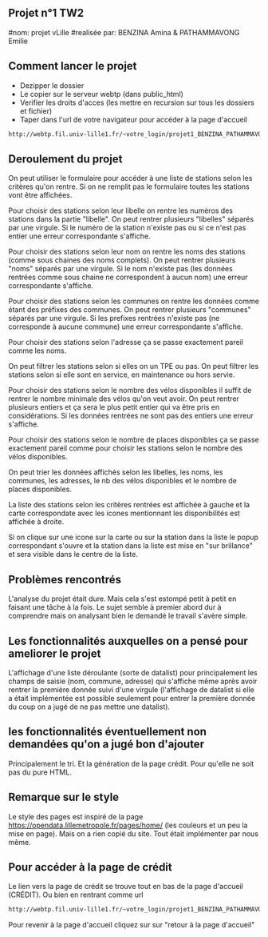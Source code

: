 ## Projet n°1 TW2
#nom: projet vLille
#realisée par: BENZINA Amina & PATHAMMAVONG Emilie

## Comment lancer le projet
- Dezipper le dossier
- Le copier sur le serveur webtp (dans public_html)
- Verifier les droits d'acces (les mettre en recursion sur tous les dossiers et fichier)
- Taper dans l'url de votre navigateur pour accéder à la page d'accueil
```sh
http://webtp.fil.univ-lille1.fr/~votre_login/projet1_BENZINA_PATHAMMAVONG/accueil/vlille.php
```

## Deroulement du projet
On peut utiliser le formulaire pour accéder à une liste de stations selon les critères qu'on rentre.
Si on ne remplit pas le formulaire toutes les stations vont être affichées.

Pour choisir des stations selon leur libelle on rentre les numéros des stations dans la partie "libelle".
On peut rentrer plusieurs "libelles" séparés par une virgule.
Si le numéro de la station n'existe pas ou si ce n'est pas entier une erreur correspondante s'affiche.

Pour choisir des stations selon leur nom on rentre les noms des stations (comme sous chaines des noms complets).
On peut rentrer plusieurs "noms" séparés par une virgule.
Si le nom n'existe pas (les données rentrées comme sous chaine ne correspondent à aucun nom) une erreur correspondante s'affiche.

Pour choisir des stations selon les communes on rentre les données comme étant des préfixes des communes.
On peut rentrer plusieurs "communes" séparés par une virgule.
Si les prefixes rentrées n'existe pas (ne corresponde à aucune commune) une erreur correspondante s'affiche.

Pour choisir des stations selon l'adresse ça se passe exactement pareil comme les noms.

On peut filtrer les stations selon si elles on un TPE ou pas.
On peut filtrer les stations selon si elle sont en service, en maintenance ou hors servie.

Pour choisir des stations selon le nombre des vélos disponibles il suffit de rentrer le nombre minimale des vélos qu'on veut avoir. On peut rentrer plusieurs entiers et ça sera le plus petit entier qui va être pris en considérations. Si les données rentrées ne sont pas des entiers une erreur s'affiche.

Pour choisir des stations selon le nombre de places disponibles ça se passe exactement pareil comme pour choisir les stations selon le nombre des vélos disponibles.

On peut trier les données affichés selon les libelles, les noms, les communes, les adresses, le nb des vélos disponibles et le nombre de places disponibles.

La liste des stations selon les critères rentrées est affichée à gauche et la carte correspondate avec les icones mentionnant les disponibilités est affichée à droite.

Si on clique sur une icone sur la carte ou sur la station dans la liste le popup correspondant s'ouvre et la station dans la liste est mise en "sur brillance" et sera visible dans le centre de la liste.

## Problèmes rencontrés
L'analyse du projet était dure. Mais cela s'est estompé petit à petit en faisant une tâche à la fois.
Le sujet semble à premier abord dur à comprendre mais on analysant bien le demandé le travail s'avère simple.

## Les fonctionnalités auxquelles on a pensé pour ameliorer le projet
L'affichage d'une liste déroulante (sorte de datalist) pour principalement les champs de saisie (nom, commune, adresse) qui s'affiche même après avoir rentrer la première donnée suivi d'une virgule (l'affichage de datalist si elle a était implémentée est possible seulement pour entrer la première donnée du coup on a jugé de ne pas mettre une datalist).


## les fonctionnalités éventuellement non demandées qu'on a jugé bon d'ajouter
Principalement le tri.
Et la génération de la page crédit. Pour qu'elle ne soit pas du pure HTML.

## Remarque sur le style
Le style des pages est inspiré de la page https://opendata.lillemetropole.fr/pages/home/ (les couleurs et un peu la mise en page). Mais on a rien copié du site. Tout était implémenter par nous même.

## Pour accéder à la page de crédit
Le lien vers la page de crédit se trouve tout en bas de la page d'accueil (CRÉDIT).
Ou bien en rentrant comme url
```sh
http://webtp.fil.univ-lille1.fr/~votre_login/projet1_BENZINA_PATHAMMAVONG/credit/credit.php
```
Pour revenir à la page d'accueil cliquez sur sur "retour à la page d'accueil"
